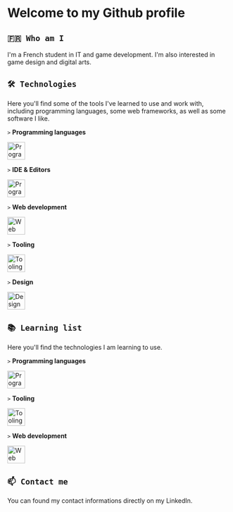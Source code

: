 # Welcome to my Github profile

## `🇫🇷 Who am I`

I'm a French student in IT and game development. I'm also interested in game design and digital arts.

## `🛠️ Technologies`

Here you'll find some of the tools I've learned to use and work with, including programming languages, some web frameworks, as well as some software I like.

`>` **Programming languages**

<img src="https://skillicons.dev/icons?i=bash,java,python,cs,dotnet,html,css,js,sqlite" alt="Programming languages" height="40"/>

`>` **IDE & Editors**

<img src="https://skillicons.dev/icons?i=idea,webstorm,pycharm,rider,androidstudio,eclipse,vscodium,vscode,visualstudio" alt="Programming languages" height="40"/>

`>` **Web development**

<img src="https://skillicons.dev/icons?i=threejs,vite,bootstrap" alt="Web technologies" height="40"/>

`>` **Tooling**

<img src="https://skillicons.dev/icons?i=linux,debian,raspberrypi,md,npm,tauri,unity,unreal,github,git,docker,linkedin" alt="Tooling" height="40"/>

`>` **Design**

<img src="https://skillicons.dev/icons?i=blender,ps,ae,pr,figma" alt="Design" height="40"/>

## `📚 Learning list`

Here you'll find the technologies I am learning to use.

`>` **Programming languages**

<img src="https://skillicons.dev/icons?i=rust,cpp" alt="Programming languages" height="40"/>

`>` **Tooling**

<img src="https://skillicons.dev/icons?i=godot" alt="Tooling" height="40"/>

`>` **Web development**

<img src="https://skillicons.dev/icons?i=vue,tailwind" alt="Web technologies" height="40"/>

## `📫 Contact me`

You can found my contact informations directly on my LinkedIn.
